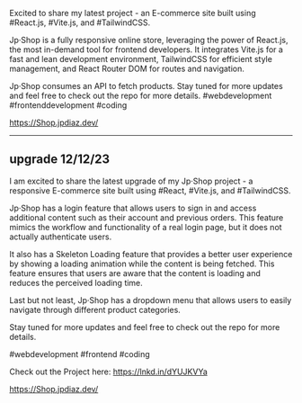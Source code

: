 Excited to share my latest project - an E-commerce site built using #React.js, #Vite.js, and #TailwindCSS.

Jp·Shop is a fully responsive online store, leveraging the power of React.js, the most in-demand tool for frontend developers. It integrates Vite.js for a fast and lean development environment, TailwindCSS for efficient style management, and React Router DOM for routes and navigation.

Jp·Shop consumes an API to fetch products. Stay tuned for more updates and feel free to check out the repo for more details. #webdevelopment #frontenddevelopment #coding

https://Shop.jpdiaz.dev/

---

## upgrade 12/12/23

I am excited to share the latest upgrade of my Jp·Shop project - a responsive E-commerce site built using #React, #Vite.js, and #TailwindCSS.

Jp·Shop has a login feature that allows users to sign in and access additional content such as their account and previous orders. This feature mimics the workflow and functionality of a real login page, but it does not actually authenticate users.

It also has a Skeleton Loading feature that provides a better user experience by showing a loading animation while the content is being fetched. This feature ensures that users are aware that the content is loading and reduces the perceived loading time.

Last but not least, Jp·Shop has a dropdown menu that allows users to easily navigate through different product categories.

Stay tuned for more updates and feel free to check out the repo for more details.

#webdevelopment #frontend #coding

Check out the Project here: https://lnkd.in/dYUJKVYa

https://Shop.jpdiaz.dev/
